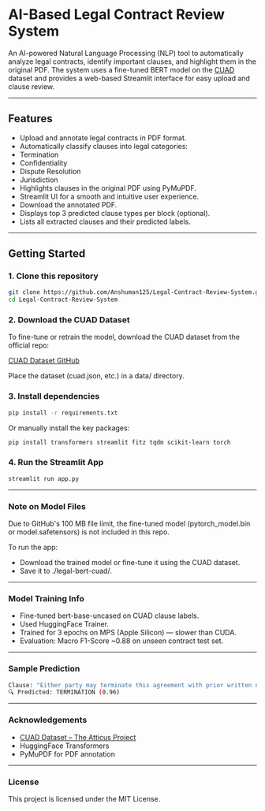 # AI-Based Legal Contract Review System

An AI-powered Natural Language Processing (NLP) tool to automatically analyze legal contracts, identify important clauses, and highlight them in the original PDF. The system uses a fine-tuned BERT model on the [CUAD](https://github.com/TheAtticusProject/cuad) dataset and provides a web-based Streamlit interface for easy upload and clause review.

---


## Features

-  Upload and annotate legal contracts in PDF format.
-  Automatically classify clauses into legal categories:
  - Termination
  - Confidentiality
  - Dispute Resolution
  - Jurisdiction
-  Highlights clauses in the original PDF using PyMuPDF.
-  Streamlit UI for a smooth and intuitive user experience.
-  Download the annotated PDF.
-  Displays top 3 predicted clause types per block (optional).
-  Lists all extracted clauses and their predicted labels.

---


## Getting Started

### 1. Clone this repository

```bash
git clone https://github.com/Anshuman125/Legal-Contract-Review-System.git
cd Legal-Contract-Review-System
```

### 2. Download the CUAD Dataset
To fine-tune or retrain the model, download the CUAD dataset from the official repo:

 [CUAD Dataset GitHub](https://github.com/TheAtticusProject/cuad)

Place the dataset (cuad.json, etc.) in a data/ directory.

### 3. Install dependencies

```bash
pip install -r requirements.txt
```

Or manually install the key packages:
```bash
pip install transformers streamlit fitz tqdm scikit-learn torch
```

### 4. Run the Streamlit App

```bash
streamlit run app.py
```

---


### Note on Model Files
Due to GitHub's 100 MB file limit, the fine-tuned model (pytorch_model.bin or model.safetensors) is not included in this repo.

To run the app:

- Download the trained model or fine-tune it using the CUAD dataset.
- Save it to ./legal-bert-cuad/.

---


###  Model Training Info

- Fine-tuned bert-base-uncased on CUAD clause labels.
- Used HuggingFace Trainer.
- Trained for 3 epochs on MPS (Apple Silicon) — slower than CUDA.
- Evaluation: Macro F1-Score ~0.88 on unseen contract test set.

---


### Sample Prediction

```bash
Clause: "Either party may terminate this agreement with prior written notice."
🔍 Predicted: TERMINATION (0.96)
```

---


### Acknowledgements

- [CUAD Dataset – The Atticus Project](https://github.com/TheAtticusProject/cuad)
- HuggingFace Transformers
- PyMuPDF for PDF annotation

---


### License

This project is licensed under the MIT License.
